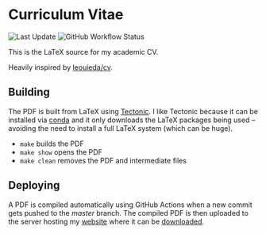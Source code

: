 # Curriculum Vitae

<img alt="Last Update" src="https://img.shields.io/github/last-commit/leightonpayne/cv?label=last%20update"> <img alt="GitHub Workflow Status" src="https://img.shields.io/github/workflow/status/leightonpayne/cv/pdf-compile">

This is the LaTeX source for my academic CV.

Heavily inspired by [leouieda/cv](https://github.com/leouieda/cv).

## Building

The PDF is built from LaTeX using [Tectonic](https://tectonic-typesetting.github.io). I like Tectonic because it can be installed via [conda](https://github.com/conda-forge/tectonic-feedstock) and it only downloads the LaTeX packages being used – avoiding the need to install a full LaTeX system (which can be huge).

* `make` builds the PDF
* `make show` opens the PDF
* `make clean` removes the PDF and intermediate files

## Deploying

A PDF is compiled automatically using GitHub Actions when a new commit gets pushed to the *master* branch. The compiled PDF is then uploaded to the server hosting my [website](https://leightonpayne.com) where it can be [downloaded](https://leightonpayne.com/leighton_payne_cv.pdf).
